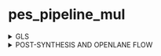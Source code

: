 # pes_pipeline_mul
<details>
   <summary>GLS </summary>

The design chosen here is a pipelined multiplier 

### Before synthesis RTL :

![image](https://github.com/AdrikaMohanty/pes_pipeline_mul/assets/84654826/7cc8fb57-78a6-4130-a6f2-7f6f01b0dc5b)


for synthesis use the following command :

``` read_liberty -lib /home/adrika/vsd/sky130RTLDesignAndSynthesisWorkshop/lib/sky130_fd_sc_hd__tt_025C_1v80.lib```


![image](https://github.com/AdrikaMohanty/pes_pipeline_mul/assets/84654826/7dd920bd-37cf-41b3-ae04-f05dcc81dc3f)



```
    read_verilog /home/adrika/vsd/assignment/pes_pipeline_mul.v
    synth -top pes_pipeline_mul
```



![image](https://github.com/AdrikaMohanty/pes_pipeline_mul/assets/84654826/91239de8-8cde-4dd9-b401-368b0d988f04)


``` abc -liberty /home/adrika/vsd/sky130RTLDesignAndSynthesisWorkshop/lib/sky130_fd_sc_hd__tt_025C_1v80.lib   ```


abc results :

![image](https://github.com/AdrikaMohanty/pes_pipeline_mul/assets/84654826/3516c770-4257-470d-8bbb-0f33870940ae)


![image](https://github.com/AdrikaMohanty/pes_pipeline_mul/assets/84654826/79e91934-4653-4c0e-9020-661733b49a5a)


write the netlist 

```
write_verilog -noattr /home/adrika/vsd/sky130RTLDesignAndSynthesisWorkshop/assignment/pes_pipeline_mul_net.v
```


For the netlist generation use the following command :

```
iverilog /home/adrika/vsd/sky130RTLDesignAndSynthesisWorkshop/my_lib/verilog_model/primitives.v /home/adrika/vsd/sky130RTLDesignAndSynthesisWorkshop/my_lib/verilog_model/sky130_fd_sc_hd.v /home/adrika/vsd/sky130RTLDesignAndSynthesisWorkshop/assignment/pes_pipeline_mul_net.v /home/adrika/vsd/sky130RTLDesignAndSynthesisWorkshop/assignment/tb_pes_pipeline_mul.v
./a.out
gtkwave tb_pes_pipeline_mul.v
```

### Postsynthesis GLS :

![image](https://github.com/AdrikaMohanty/pes_pipeline_mul/assets/84654826/be9b5136-2d44-4cb5-98d7-a85f788c4cf6)


From this you can observe that the post-synthesis and pre synthesis simulation are same .

</details>

<details>
    <summary>
        POST-SYNTHESIS AND OPENLANE FLOW
    </summary>

### Synthesis :


Open the opnelane in interactive mode and run your desisgn 

```
./flow.tcl -interactive
package require openlane 0.9
prep -design pes_pipeline_mul
run_synthesis
```


![image](https://github.com/AdrikaMohanty/pes_pipeline_mul/assets/84654826/efd06c0c-0217-4743-8ab6-e903913b6a5a)

</details>
